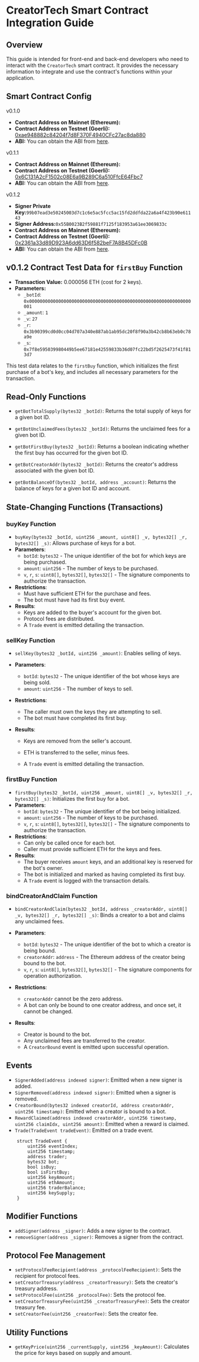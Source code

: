 # CreatorTech Smart Contract Integration Guide

## Overview

This guide is intended for front-end and back-end developers who need to interact with the `CreatorTech` smart contract. It provides the necessary information to integrate and use the contract's functions within your application.

## Smart Contract Config

v0.1.0

- **Contract Address on Mainnet (Ethereum):**
- **Contract Address on Testnet (Goerli):** [0xae948882c84204f7d8F370F4940CFc27ac8da880](https://goerli.etherscan.io/address/0xae948882c84204f7d8f370f4940cfc27ac8da880)
- **ABI:** You can obtain the ABI from [here](https://goerli.etherscan.io/address/0xae948882c84204f7d8f370f4940cfc27ac8da880#code).

v0.1.1

- **Contract Address on Mainnet (Ethereum):**
- **Contract Address on Testnet (Goerli):** [0x6C131A2cF1502c08E6a9B289C6a510FfcE64Fbc7](https://goerli.etherscan.io/address/0x6C131A2cF1502c08E6a9B289C6a510FfcE64Fbc7)
- **ABI:** You can obtain the ABI from [here](https://goerli.etherscan.io/address/0x6C131A2cF1502c08E6a9B289C6a510FfcE64Fbc7#code).

v0.1.2

- **Signer Private Key:**`99b07ead3e50245003d7c1c6e5ac5fcc5ac15fd2ddfda22a6a4f423b90e61143`
- **Signer Address:**`0x55B0023B2f59881f7125f183953a61ee3069833c`
- **Contract Address on Mainnet (Ethereum):**
- **Contract Address on Testnet (Goerli):** [0x2361a33d89D923A6dd63D6f582beF7A8B45DFc0B](https://goerli.etherscan.io/address/0x2361a33d89D923A6dd63D6f582beF7A8B45DFc0B)
- **ABI:** You can obtain the ABI from [here](https://goerli.etherscan.io/address/0x2361a33d89D923A6dd63D6f582beF7A8B45DFc0B#code).

## v0.1.2 Contract Test Data for `firstBuy` Function

- **Transaction Value:** 0.000056 ETH (cost for 2 keys).
- **Parameters:**
  - `_botId`: `0x0000000000000000000000000000000000000000000000000000000000000001`
  - `_amount`: `1`
  - `_v`: `27`
  - `_r`: `0x3b90399cd0d0cc04d707a340e887ab1ab95dc20f8f90a3b42cb8b63eb0c78a9e`
  - `_s`: `0x7f8e595039980449b5ee67181e42559833b36d07fc22bd5f2625473f41f813d7`

This test data relates to the `firstBuy` function, which initializes the first purchase of a bot's key, and includes all necessary parameters for the transaction.

## Read-Only Functions

- `getBotTotalSupply(bytes32 _botId)`: Returns the total supply of keys for a given bot ID.

- `getBotUnclaimedFees(bytes32 _botId)`: Returns the unclaimed fees for a given bot ID.

- `getBotFirstBuy(bytes32 _botId)`: Returns a boolean indicating whether the first buy has occurred for the given bot ID.

- `getBotCreatorAddr(bytes32 _botId)`: Returns the creator's address associated with the given bot ID.

- `getBotBalanceOf(bytes32 _botId, address _account)`: Returns the balance of keys for a given bot ID and account.

## State-Changing Functions (Transactions)

### buyKey Function

- `buyKey(bytes32 _botId, uint256 _amount, uint8[] _v, bytes32[] _r, bytes32[] _s)`: Allows purchase of keys for a bot.
- **Parameters**:
  - `botId`: `bytes32` - The unique identifier of the bot for which keys are being purchased.
  - `amount`: `uint256` - The number of keys to be purchased.
  - `v`, `r`, `s`: `uint8[]`, `bytes32[]`, `bytes32[]` - The signature components to authorize the transaction.
- **Restrictions**:
  - Must have sufficient ETH for the purchase and fees.
  - The bot must have had its first buy event.
- **Results**:
  - Keys are added to the buyer's account for the given bot.
  - Protocol fees are distributed.
  - A `Trade` event is emitted detailing the transaction.

### sellKey Function

- `sellKey(bytes32 _botId, uint256 _amount)`: Enables selling of keys.
- **Parameters**:
  - `botId`: `bytes32` - The unique identifier of the bot whose keys are being sold.
  - `amount`: `uint256` - The number of keys to sell.
- **Restrictions**:
  - The caller must own the keys they are attempting to sell.
  - The bot must have completed its first buy.
- **Results**:

  - Keys are removed from the seller's account.

  - ETH is transferred to the seller, minus fees.
  - A `Trade` event is emitted detailing the transaction.

### firstBuy Function

- `firstBuy(bytes32 _botId, uint256 _amount, uint8[] _v, bytes32[] _r, bytes32[] _s)`: Initializes the first buy for a bot.
- **Parameters**:
  - `botId`: `bytes32` - The unique identifier of the bot being initialized.
  - `amount`: `uint256` - The number of keys to be purchased.
  - `v`, `r`, `s`: `uint8[]`, `bytes32[]`, `bytes32[]` - The signature components to authorize the transaction.
- **Restrictions**:
  - Can only be called once for each bot.
  - Caller must provide sufficient ETH for the keys and fees.
- **Results**:
  - The buyer receives `amount` keys, and an additional key is reserved for the bot's owner.
  - The bot is initialized and marked as having completed its first buy.
  - A `Trade` event is logged with the transaction details.

### bindCreatorAndClaim Function

- `bindCreatorAndClaim(bytes32 _botId, address _creatorAddr, uint8[] _v, bytes32[] _r, bytes32[] _s)`: Binds a creator to a bot and claims any unclaimed fees.
- **Parameters**:
  - `botId`: `bytes32` - The unique identifier of the bot to which a creator is being bound.
  - `creatorAddr`: `address` - The Ethereum address of the creator being bound to the bot.
  - `v`, `r`, `s`: `uint8[]`, `bytes32[]`, `bytes32[]` - The signature components for operation authorization.
- **Restrictions**:

  - `creatorAddr` cannot be the zero address.
  - A bot can only be bound to one creator address, and once set, it cannot be changed.

- **Results**:
  - Creator is bound to the bot.
  - Any unclaimed fees are transferred to the creator.
  - A `CreatorBound` event is emitted upon successful operation.

## Events

- `SignerAdded(address indexed signer)`: Emitted when a new signer is added.
- `SignerRemoved(address indexed signer)`: Emitted when a signer is removed.
- `CreatorBound(bytes32 indexed creatorId, address creatorAddr, uint256 timestamp)`: Emitted when a creator is bound to a bot.
- `RewardClaimed(address indexed creatorAddr, uint256 timestamp, uint256 claimIdx, uint256 amount)`: Emitted when a reward is claimed.
- `Trade(TradeEvent tradeEvent)`: Emitted on a trade event.

```
    struct TradeEvent {
        uint256 eventIndex;
        uint256 timestamp;
        address trader;
        bytes32 bot;
        bool isBuy;
        bool isFirstBuy;
        uint256 keyAmount;
        uint256 ethAmount;
        uint256 traderBalance;
        uint256 keySupply;
    }
```

## Modifier Functions

- `addSigner(address _signer)`: Adds a new signer to the contract.
- `removeSigner(address _signer)`: Removes a signer from the contract.

## Protocol Fee Management

- `setProtocolFeeRecipient(address _protocolFeeRecipient)`: Sets the recipient for protocol fees.
- `setCreatorTreasury(address _creatorTreasury)`: Sets the creator's treasury address.
- `setProtocolFee(uint256 _protocolFee)`: Sets the protocol fee.
- `setCreatorTreasuryFee(uint256 _creatorTreasuryFee)`: Sets the creator treasury fee.
- `setCreatorFee(uint256 _creatorFee)`: Sets the creator fee.

## Utility Functions

- `getKeyPrice(uint256 _currentSupply, uint256 _keyAmount)`: Calculates the price for keys based on supply and amount.
